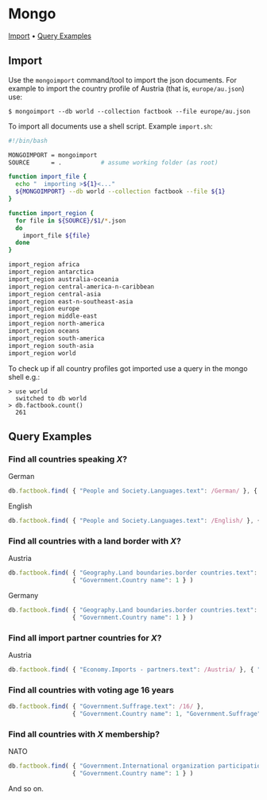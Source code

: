 
# Mongo

[Import](#import)  •
[Query Examples](#query-examples)


## Import

Use the `mongoimport` command/tool to import the json documents.
For example to import the country profile of Austria (that is, `europe/au.json`) use:

```
$ mongoimport --db world --collection factbook --file europe/au.json
```

To import all documents use a shell script. Example `import.sh`:

``` bash
#!/bin/bash

MONGOIMPORT = mongoimport
SOURCE      = .           # assume working folder (as root)

function import_file {
  echo "  importing >${1}<..."
  ${MONGOIMPORT} --db world --collection factbook --file ${1}
}

function import_region {
  for file in ${SOURCE}/$1/*.json
  do
    import_file ${file}
  done
}

import_region africa
import_region antarctica
import_region australia-oceania
import_region central-america-n-caribbean
import_region central-asia
import_region east-n-southeast-asia
import_region europe
import_region middle-east
import_region north-america
import_region oceans
import_region south-america
import_region south-asia
import_region world
```

To check up if all country profiles got imported use a query in the mongo shell e.g.:

```
> use world
  switched to db world
> db.factbook.count()
  261
```


## Query Examples

###  Find all countries speaking _X_?

German

```js
db.factbook.find( { "People and Society.Languages.text": /German/ }, { "Government.Country name": 1 } )
```

English

```js
db.factbook.find( { "People and Society.Languages.text": /English/ }, { "Government.Country name": 1 } )
```

### Find all countries with a land border with _X_?

Austria

```js
db.factbook.find( { "Geography.Land boundaries.border countries.text": /Austria/ }, 
                  { "Government.Country name": 1 } )
```

Germany

```js
db.factbook.find( { "Geography.Land boundaries.border countries.text": /Germany/ }, 
                  { "Government.Country name": 1 } )
```


### Find all import partner countries for _X_?

Austria

```js
db.factbook.find( { "Economy.Imports - partners.text": /Austria/ }, { "Government.Country name": 1 } )
```

### Find all countries with voting age 16 years

```js
db.factbook.find( { "Government.Suffrage.text": /16/ }, 
                  { "Government.Country name": 1, "Government.Suffrage": 1 })
```


### Find all countries with _X_ membership?

NATO

```js
db.factbook.find( { "Government.International organization participation.text": /NATO/ }, 
                  { "Government.Country name": 1 } )
```

And so on.

